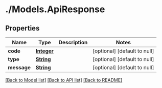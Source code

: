 # ./Models.ApiResponse
## Properties

Name | Type | Description | Notes
------------ | ------------- | ------------- | -------------
**code** | [**Integer**](integer.md) |  | [optional] [default to null]
**type** | [**String**](string.md) |  | [optional] [default to null]
**message** | [**String**](string.md) |  | [optional] [default to null]

[[Back to Model list]](../README.md#documentation-for-models) [[Back to API list]](../README.md#documentation-for-api-endpoints) [[Back to README]](../README.md)

